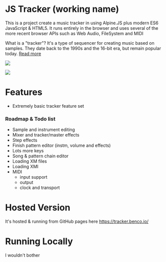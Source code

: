 # JS Tracker (working name)

This is a project create a music tracker in using Alpine.JS plus modern ES6 JavaScript & HTML5. It runs entirely in the browser and uses several of the more recent browser APIs such as Web Audio, FileSystem and MIDI

What is a "tracker"? It's a type of sequencer for creating music based on samples. They date back to the 1990s and the 16-bit era, but remain popular today. [Read more](https://en.wikipedia.org/wiki/Music_tracker)

![](https://user-images.githubusercontent.com/14982936/233846778-5b595dfd-1916-4238-bdf4-7ebe145f1848.png)

![](https://user-images.githubusercontent.com/14982936/233846849-b009fd9c-8727-4fc5-86f0-3e95b7b662ea.png)

# Features

- Extremely basic tracker feature set

### Roadmap & Todo list

- Sample and instrument editing
- Mixer and tracker/master effects
- Step effects
- Finish pattern editor (instm, volume and effects)
- Lots more keys
- Song & pattern chain editor
- Loading XM files
- Loading XMI
- MIDI 
  - input support
  - output
  - clock and transport


# Hosted Version

It's hosted & running from GitHub pages here https://tracker.benco.io/

# Running Locally

I wouldn't bother